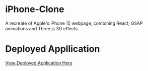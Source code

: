 # iPhone-Clone
A recreate of Apple's iPhone 15 webpage, combining React, GSAP animations and Three.js 3D effects.

# Deployed Appllication
[View Deployed Application Here](https://jolly-sundae-68197e.netlify.app/)
